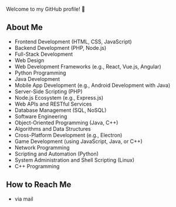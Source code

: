 Welcome to my GitHub profile! 👋

## About Me

- Frontend Development (HTML, CSS, JavaScript)
- Backend Development (PHP, Node.js)
- Full-Stack Development
- Web Design
- Web Development Frameworks (e.g., React, Vue.js, Angular)
- Python Programming
- Java Development
- Mobile App Development (e.g., Android Development with Java)
- Server-Side Scripting (PHP)
- Node.js Ecosystem (e.g., Express.js)
- Web APIs and RESTful Services
- Database Management (SQL, NoSQL)
- Software Engineering
- Object-Oriented Programming (Java, C++)
- Algorithms and Data Structures
- Cross-Platform Development (e.g., Electron)
- Game Development (using JavaScript, Java, or C++)
- Network Programming
- Scripting and Automation (Python)
- System Administration and Shell Scripting (Linux)
- C++ Programming

## How to Reach Me

- via mail
